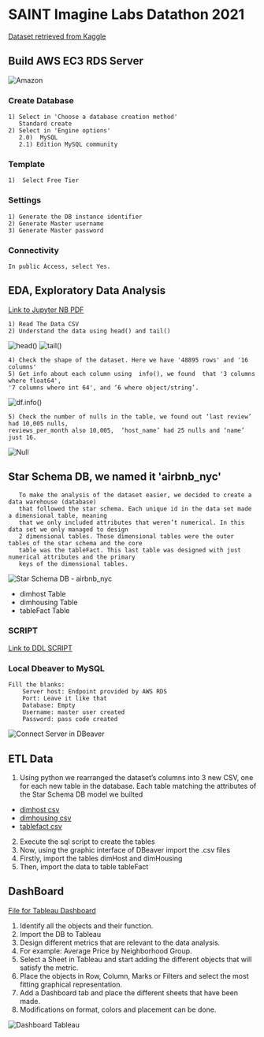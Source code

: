 
# SAINT Imagine Labs Datathon 2021
[Dataset retrieved from Kaggle](https://www.kaggle.com/dgomonov/new-york-city-airbnb-open-data)

## Build AWS EC3 RDS Server
![Amazon](https://github.com/ArmandoDLaRosa/SAINT-ImagineLabs-Datathon-2021-Python-Tableau/blob/main/Server/Create%20Database.png)
  ### Create Database
    1) Select in 'Choose a database creation method'
       Standard create
    2) Select in 'Engine options'
       2.0)  MySQL
       2.1) Edition MySQL community

  ### Template
    1)  Select Free Tier
  
  ### Settings
    1) Generate the DB instance identifier
    2) Generate Master username
    3) Generate Master password

  ### Connectivity
	In public Access, select Yes.


## EDA, Exploratory Data Analysis
[Link to Jupyter NB PDF](https://github.com/ArmandoDLaRosa/SAINT-ImagineLabs-Datathon-2021-Python-Tableau/blob/main/Analysis/Python/Airbnb%20EDA.pdf)

	1) Read The Data CSV
	2) Understand the data using head() and tail()

![head()](https://github.com/ArmandoDLaRosa/SAINT-ImagineLabs-Datathon-2021-Python-Tableau/blob/main/Analysis/Images/head().jpeg)
![tail()](https://github.com/ArmandoDLaRosa/SAINT-ImagineLabs-Datathon-2021-Python-Tableau/blob/main/Analysis/Images/tail().jpeg)

	4) Check the shape of the dataset. Here we have '48895 rows' and '16 columns'
	5) Get info about each column using  info(), we found  that '3 columns where float64',
    '7 columns where int 64', and ‘6 where object/string’.
![df.info()](https://github.com/ArmandoDLaRosa/SAINT-ImagineLabs-Datathon-2021-Python-Tableau/blob/main/Analysis/Images/info().jpg)
	
	5) Check the number of nulls in the table, we found out ‘last review’ had 10,005 nulls, 
    reviews_per_month also 10,005,  ‘host_name’ had 25 nulls and ‘name’ just 16.
![Null](https://github.com/ArmandoDLaRosa/SAINT-ImagineLabs-Datathon-2021-Python-Tableau/blob/main/Analysis/Images/nullOfDataSet.jpg)
  
## Star Schema DB, we named it 'airbnb_nyc'
       To make the analysis of the dataset easier, we decided to create a data warehouse (database) 
       that followed the star schema. Each unique id in the data set made a dimensional table, meaning
       that we only included attributes that weren’t numerical. In this data set we only managed to design
       2 dimensional tables. Those dimensional tables were the outer tables of the star schema and the core 
       table was the tableFact. This last table was designed with just numerical attributes and the primary 
       keys of the dimensional tables.

![Star Schema DB - airbnb_nyc](https://github.com/ArmandoDLaRosa/SAINT-ImagineLabs-Datathon-2021-Python-Tableau/blob/main/Analysis/StarSchema/StarSchemaDB.jpg)	
	
* dimhost Table
* dimhousing Table
* tableFact Table

 ### SCRIPT
[Link to DDL  SCRIPT](https://github.com/ArmandoDLaRosa/SAINT-ImagineLabs-Datathon-2021-Python-Tableau/blob/main/Analysis/StarSchema/StarSchema.txt)

 ### Local Dbeaver to MySQL
	Fill the blanks:
		Server host: Endpoint provided by AWS RDS
		Port: Leave it like that
		Database: Empty
		Username: master user created
		Password: pass code created
![Connect Server in DBeaver](https://github.com/ArmandoDLaRosa/SAINT-ImagineLabs-Datathon-2021-Python-Tableau/blob/main/DBeaver/Connection%20Settings.png)
 
## ETL Data
1) Using python we rearranged  the dataset’s columns into 3 new CSV, one for each new table in the database. Each table matching the attributes of the Star Schema DB model we builted

* [dimhost csv](https://github.com/ArmandoDLaRosa/SAINT-ImagineLabs-Datathon-2021-Python-Tableau/blob/main/Analysis/CSV/dimhost.csv)
* [dimhousing csv](https://github.com/ArmandoDLaRosa/SAINT-ImagineLabs-Datathon-2021-Python-Tableau/blob/main/Analysis/CSV/dimhousing.csv)
* [tablefact csv](https://github.com/ArmandoDLaRosa/SAINT-ImagineLabs-Datathon-2021-Python-Tableau/blob/main/Analysis/CSV/tableFact.csv)

2) Execute the sql script to create the tables
3) Now, using the graphic interface of DBeaver import the .csv files
4) Firstly, import the tables dimHost and dimHousing
5) Then, import the data to table tableFact

## DashBoard
[File for Tableau Dashboard](https://github.com/ArmandoDLaRosa/SAINT-ImagineLabs-Datathon-2021-Python-Tableau/blob/main/Dashboard/Dashboard%20-%20Performance%20Metrics%20in%20NYC.png)
1) Identify all the objects and their function.
2) Import the DB to Tableau
3) Design different metrics that are relevant to the data analysis. 
4) For example: Average Price by Neighborhood Group.
5) Select a Sheet in Tableau and start adding the different objects that will satisfy the metric.
6) Place the objects in Row, Column, Marks or Filters and select the most fitting graphical representation. 
7) Add a Dashboard tab and place the different sheets that have been made.
8) Modifications on format, colors and placement can be done.

![Dashboard Tableau](https://github.com/ArmandoDLaRosa/SAINT-ImagineLabs-Datathon-2021-Python-Tableau/blob/main/Dashboard/Dashboard%20-%20Performance%20Metrics%20in%20NYC.png)
